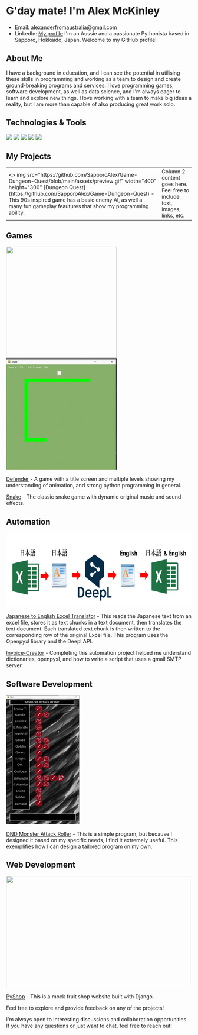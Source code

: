# G'day mate! I'm Alex McKinley
- Email: alexanderfromaustralia@gmail.com
- LinkedIn: [My profile](https://www.linkedin.com/in/alex-mckinley-257266296/)
I'm an Aussie and a passionate Pythonista based in Sapporo, Hokkaido, Japan. Welcome to my GitHub profile!

## About Me
I have a background in education, and I can see the potential in utilising these skills in programming and working as a team to design and create ground-breaking programs and services. I love programming games, software development, as well as data science, and I'm always eager to learn and explore new things. I love working with a team to make big ideas a reality, but I am more than capable of also producing great work solo.

## Technologies & Tools
  <img src="https://upload.wikimedia.org/wikipedia/commons/c/c3/Python-logo-notext.svg" height="60">  <img src="https://upload.wikimedia.org/wikipedia/commons/thumb/7/75/Django_logo.svg/260px-Django_logo.svg.png" height="60">  <img src="https://upload.wikimedia.org/wikipedia/commons/thumb/8/87/Sql_data_base_with_logo.png/800px-Sql_data_base_with_logo.png?20210130181641" height="60">  <img src="https://upload.wikimedia.org/wikipedia/commons/thumb/6/61/HTML5_logo_and_wordmark.svg/120px-HTML5_logo_and_wordmark.svg.png" height="60">  <img src="https://upload.wikimedia.org/wikipedia/commons/thumb/1/18/ISO_C%2B%2B_Logo.svg/1822px-ISO_C%2B%2B_Logo.svg.png" height="60"> 

## My Projects
<table>
  <tr>
    <td>
      <>
      img src="https://github.com/SapporoAlex/Game-Dungeon-Quest/blob/main/assets/preview.gif" width="400" height="300"
        [Dungeon Quest](https://github.com/SapporoAlex/Game-Dungeon-Quest) - This 90s inspired game has a basic enemy AI, as well a many fun gameplay feautures that show my programming ability.
    </td>
    <td>
      <!-- Content for column 2 -->
      Column 2 content goes here. Feel free to include text, images, links, etc.
    </td>
  </tr>
</table>
<h2> Games </h2>

  <img src="https://github.com/SapporoAlex/Game-Defender/blob/main/assets/preview.gif" width="300" height="300">  <img src="https://github.com/SapporoAlex/Game-Snake/blob/main/assets/sample.gif" width="300" height="300">



[Defender](https://github.com/SapporoAlex/Game-Defender) - A game with a title screen and multiple levels showing my understanding of animation, and strong python programming in general. 

[Snake](https://github.com/SapporoAlex/Game-Snake) - The classic snake game with dynamic original music and sound effects.

<h2> Automation </h2>

<img src="https://github.com/SapporoAlex/Excel-to-Deepl-Translator/blob/main/process.png" width="700" height="200">

[Japanese to English Excel Translator](https://github.com/SapporoAlex/Excel-to-Deepl-Translator) - This reads the Japanese text from an excel file, stores it as text chunks in a text document, then translates the text document. Each translated text chunk is then written to the corresponding row of the original Excel file. This program uses the Openpyxl library and the Deepl API.

[Invoice-Creator](https://github.com/SapporoAlex/Automated-Invoice) - Completing this automation project helped me understand dictionaries, openpyxl, and how to write a script that uses a gmail SMTP server.

<h2> Software Development </h2>

<img src="https://github.com/SapporoAlex/DND-Monster-Attack-Roller-GUI/blob/main/MAR%20Assets/Other/preview.gif" width="200" height="350">

[DND Monster Attack Roller](https://github.com/SapporoAlex/DND-Monster-Attack-Roller-GUI) - This is a simple program, but because I designed it based on my specific needs, I find it extremely useful. This exemplifies how I can design a tailored program on my own.

<h2> Web Development </h2>

<img src="https://github.com/SapporoAlex/PyShop-Website-Made-in-Django/blob/main/Preview.jpg?raw=true" width="500" height="300">

[PyShop](https://github.com/SapporoAlex/PyShop-Website-Made-in-Django) - This is a mock fruit shop website built with Django.

Feel free to explore and provide feedback on any of the projects!

I'm always open to interesting discussions and collaboration opportunities. If you have any questions or just want to chat, feel free to reach out!
